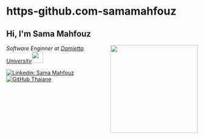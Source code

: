 # https-github.com-samamahfouz
<h2> Hi, I'm Sama Mahfouz </h2>
<img align='right' src="https://media.giphy.com/media/ieyl9zmCjO4b4t6qoY/giphy.gif" width="230">
<p><em>Software Enginner at <a href="http://www.unb.br">Damietta University</a><img src="https://media.giphy.com/media/WUlplcMpOCEmTGBtBW/giphy.gif" width="30"> 
</em></p>


[![Linkedin: Sama Mahfouz](https://img.shields.io/badge/-thaianebraga-blue?style=flat-square&logo=Linkedin&logoColor=white&link=https://www.linkedin.com/in/sama-mahfouz-b19119291/)](https://www.linkedin.com/in/sama-mahfouz-b19119291/)
[![GitHub Thaiane](https://img.shields.io/github/followers/thaiane?label=follow&style=social)](https://github.com/Thaiane)


